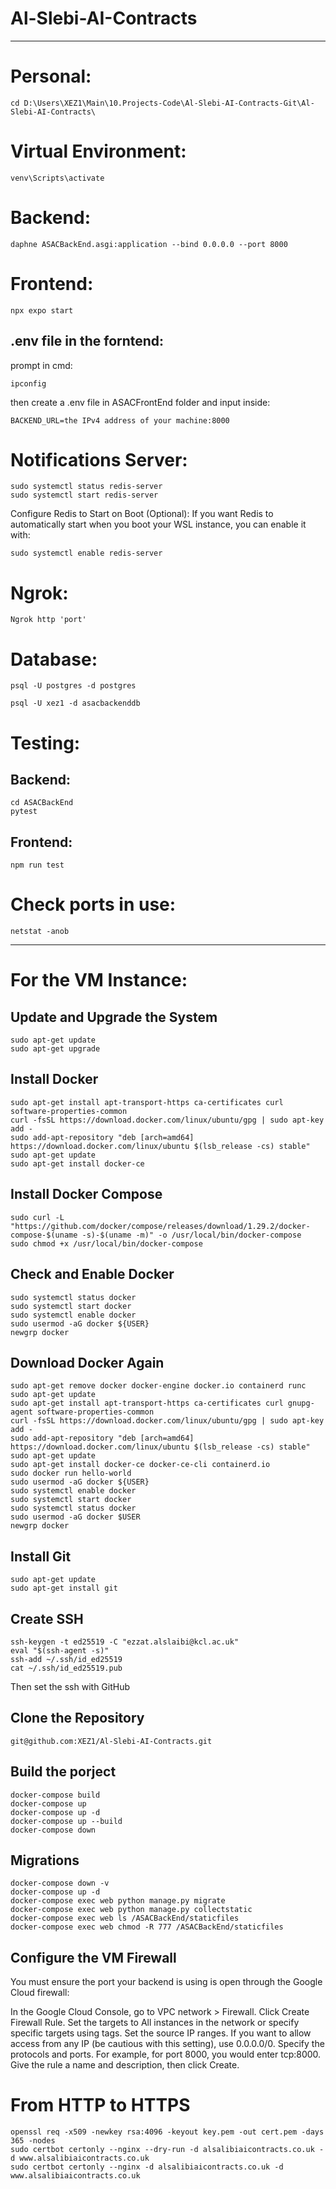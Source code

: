 # Al-Slebi-AI-Contracts
---


# Personal:
```
cd D:\Users\XEZ1\Main\10.Projects-Code\Al-Slebi-AI-Contracts-Git\Al-Slebi-AI-Contracts\
```


# Virtual Environment: 
```
venv\Scripts\activate
```


# Backend:
```
daphne ASACBackEnd.asgi:application --bind 0.0.0.0 --port 8000
```


# Frontend:
```
npx expo start
```


## .env file in the forntend:
prompt in cmd: 
```
ipconfig
```
then create a .env file in ASACFrontEnd folder and input inside:
```
BACKEND_URL=the IPv4 address of your machine:8000
```


# Notifications Server:
```
sudo systemctl status redis-server
sudo systemctl start redis-server
```
Configure Redis to Start on Boot (Optional): If you want Redis to automatically start when you boot your WSL instance, you can enable it with:
```
sudo systemctl enable redis-server
```


# Ngrok:
```
Ngrok http 'port'
```


# Database:
```
psql -U postgres -d postgres
```
```
psql -U xez1 -d asacbackenddb
```


# Testing:

## Backend:
```
cd ASACBackEnd
pytest
```

## Frontend:
```
npm run test
```

# Check ports in use:
```
netstat -anob
```


----

# For the VM Instance:

## Update and Upgrade the System
```
sudo apt-get update
sudo apt-get upgrade
```

## Install Docker
```
sudo apt-get install apt-transport-https ca-certificates curl software-properties-common
curl -fsSL https://download.docker.com/linux/ubuntu/gpg | sudo apt-key add -
sudo add-apt-repository "deb [arch=amd64] https://download.docker.com/linux/ubuntu $(lsb_release -cs) stable"
sudo apt-get update
sudo apt-get install docker-ce
```

## Install Docker Compose
```
sudo curl -L "https://github.com/docker/compose/releases/download/1.29.2/docker-compose-$(uname -s)-$(uname -m)" -o /usr/local/bin/docker-compose
sudo chmod +x /usr/local/bin/docker-compose
```

## Check and Enable Docker
```
sudo systemctl status docker
sudo systemctl start docker
sudo systemctl enable docker
sudo usermod -aG docker ${USER}
newgrp docker
```

## Download Docker Again
```
sudo apt-get remove docker docker-engine docker.io containerd runc
sudo apt-get update
sudo apt-get install apt-transport-https ca-certificates curl gnupg-agent software-properties-common
curl -fsSL https://download.docker.com/linux/ubuntu/gpg | sudo apt-key add -
sudo add-apt-repository "deb [arch=amd64] https://download.docker.com/linux/ubuntu $(lsb_release -cs) stable"
sudo apt-get update
sudo apt-get install docker-ce docker-ce-cli containerd.io
sudo docker run hello-world
sudo usermod -aG docker ${USER}
sudo systemctl enable docker
sudo systemctl start docker
sudo systemctl status docker
sudo usermod -aG docker $USER
newgrp docker

```

## Install Git
```
sudo apt-get update
sudo apt-get install git
```

## Create SSH
```
ssh-keygen -t ed25519 -C "ezzat.alslaibi@kcl.ac.uk"
eval "$(ssh-agent -s)"
ssh-add ~/.ssh/id_ed25519
cat ~/.ssh/id_ed25519.pub
```
Then set the ssh with GitHub

## Clone the Repository
```
git@github.com:XEZ1/Al-Slebi-AI-Contracts.git
```

## Build the porject
```
docker-compose build
docker-compose up
docker-compose up -d
docker-compose up --build 
docker-compose down
```

## Migrations
```
docker-compose down -v
docker-compose up -d
docker-compose exec web python manage.py migrate
docker-compose exec web python manage.py collectstatic
docker-compose exec web ls /ASACBackEnd/staticfiles
docker-compose exec web chmod -R 777 /ASACBackEnd/staticfiles
```

## Configure the VM Firewall

You must ensure the port your backend is using is open through the Google Cloud firewall:

In the Google Cloud Console, go to VPC network > Firewall.
Click Create Firewall Rule.
Set the targets to All instances in the network or specify specific targets using tags.
Set the source IP ranges. If you want to allow access from any IP (be cautious with this setting), use 0.0.0.0/0.
Specify the protocols and ports. For example, for port 8000, you would enter tcp:8000.
Give the rule a name and description, then click Create.

# From HTTP to HTTPS
```
openssl req -x509 -newkey rsa:4096 -keyout key.pem -out cert.pem -days 365 -nodes
sudo certbot certonly --nginx --dry-run -d alsalibiaicontracts.co.uk -d www.alsalibiaicontracts.co.uk
sudo certbot certonly --nginx -d alsalibiaicontracts.co.uk -d www.alsalibiaicontracts.co.uk
```